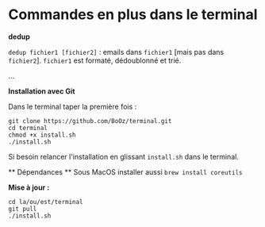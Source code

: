 # Commandes en plus dans le terminal

**dedup**

`dedup fichier1 [fichier2]` : emails dans `fichier1` [mais pas dans `fichier2`]. `fichier1` est formaté, dédoublonné et trié.

...


**Installation avec Git**

Dans le terminal taper la première fois :
```
git clone https://github.com/BoOz/terminal.git
cd terminal
chmod +x install.sh
./install.sh
```

Si besoin relancer l'installation en glissant `install.sh` dans le terminal.

** Dépendances **
Sous MacOS installer aussi
`brew install coreutils`

**Mise à jour :**
```
cd la/ou/est/terminal
git pull
./install.sh
```

